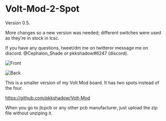 # Volt-Mod-2-Spot

Version 0.5.

More changes so a new version was needed; different switches were used as they're in stock in lcsc.

If you have any questions, tweet/dm me on twitteror message me on discord.  @Cephalon_Shade or pkkshadow#6247 (discord).

![Front](https://i.imgur.com/j8V7gRZ.png)

![Back](https://i.imgur.com/NByZ2nj.png)

This is a smaller version of my Volt Mod board. It has two spots instead of the four. 

https://github.com/pkkshadow/Volt-Mod

When you go to jlcpcb or any other pcb manufacturer, just upload the zip file without unziping it. 
